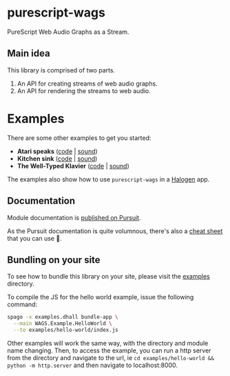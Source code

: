 # purescript-wags

PureScript Web Audio Graphs as a Stream.

## Main idea

This library is comprised of two parts.

1. An API for creating streams of web audio graphs.
1. An API for rendering the streams to web audio.

# Examples

There are some other examples to get you started:

- **Atari speaks** ([code](./examples/atari-speaks) | [sound](https://purescript-wags-atari-speaks.surge.sh/))
- **Kitchen sink** ([code](./examples/kitchen-sink) | [sound](https://purescript-wags-kitchen-sink.surge.sh/))
- **The Well-Typed Klavier** ([code](./examples/wtk) | [sound](https://twitter.com/stronglynormal/status/1382221415802408960))

The examples also show how to use `purescript-wags` in a [Halogen](https://github.com/purescript-halogen/purescript-halogen) app.

## Documentation

Module documentation is [published on Pursuit](https://pursuit.purescript.org/packages/purescript-wags/).

As the Pursuit documentation is quite volumnous, there's also a [cheat sheet](./CHEATSHEET.md) that you can use :100:.

## Bundling on your site

To see how to bundle this library on your site, please visit the [examples](./examples) directory.

To compile the JS for the hello world example, issue the following command:

```bash
spago -x examples.dhall bundle-app \
  --main WAGS.Example.HelloWorld \
  --to examples/hello-world/index.js
```

Other examples will work the same way, with the directory and module name changing. Then, to access the example, you can run a http server from the directory and navigate to the url, ie `cd examples/hello-world && python -m http.server` and then navigate to localhost:8000.
